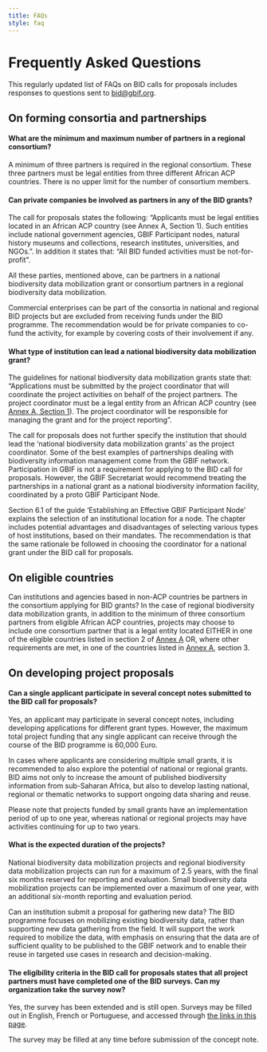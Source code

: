 ```yaml
---
title: FAQs
style: faq
---
```



# Frequently Asked Questions

This regularly updated list of FAQs on BID calls for proposals includes responses to questions sent to [bid@gbif.org](mailto:bid@gbif.org).

## On forming consortia and partnerships

#### What are the minimum and maximum number of partners in a regional consortium?

A minimum of three partners is required in the regional consortium. These three partners must be legal entities from three different African ACP countries. There is no upper limit for the number of consortium members.

#### Can private companies be involved as partners in any of the BID grants?

The call for proposals states the following: “Applicants must be legal entities located in an African ACP country (see Annex A, Section 1). Such entities include national government agencies, GBIF Participant nodes, natural history museums and collections, research institutes, universities, and NGOs.”. In addition it states that: “All BID funded activities must be not-for-profit”.
 
All these parties, mentioned above, can be partners in a national biodiversity data mobilization grant or consortium partners in a regional biodiversity data mobilization.

Commercial enterprises can be part of the consortia in national and regional BID projects but are excluded from receiving funds under the BID programme. The recommendation would be for private companies to co-fund the activity, for example by covering costs of their involvement if any.

#### What type of institution can lead a national biodiversity data mobilization grant?

The guidelines for national biodiversity data mobilization grants state that: “Applications must be submitted by the project coordinator that will coordinate the project activities on behalf of the project partners. The project coordinator must be a legal entity from an African ACP country (see [Annex A, Section 1](http://www.gbif.org/sites/default/files/gbif_project/files/BID-call-for-proposals-Annex-A.pdf)). The project coordinator will be responsible for managing the grant and for the project reporting”.

The call for proposals does not further specify the institution that should lead the ‘national biodiversity data mobilization grants’ as the project coordinator. Some of the best examples of partnerships dealing with biodiversity information management come from the GBIF network. Participation in GBIF is not a requirement for applying to the BID call for proposals. However, the GBIF Secretariat would  recommend treating the partnerships in a national grant as a national biodiversity information facility, coordinated by a  proto GBIF Participant Node.

Section 6.1 of the guide ‘Establishing an Effective GBIF Participant Node’ explains the selection of an institutional location for a node. The chapter includes potential advantages and disadvantages of selecting various types of host institutions, based on their mandates. The recommendation is that the same rationale be followed in choosing the coordinator for  a national grant under the BID call for proposals.

## On eligible countries

Can institutions and agencies based in non-ACP countries be partners in the consortium applying for BID grants?
In the case of regional biodiversity data mobilization grants, in addition to the minimum of three consortium partners from eligible African ACP countries, projects may choose to include one consortium partner that is a legal entity located EITHER in one of the eligible countries listed in section 2 of [Annex A](http://www.gbif.org/sites/default/files/gbif_project/files/BID-call-for-proposals-Annex-A.pdf) OR, where other requirements are met, in one of the countries listed in [Annex A](http://www.gbif.org/sites/default/files/gbif_project/files/BID-call-for-proposals-Annex-A.pdf), section 3.

## On developing project proposals

#### Can a single applicant participate in several concept notes submitted to the BID call for proposals?

Yes, an applicant may participate in several concept notes, including developing applications for different grant types. However, the maximum total project funding that any single applicant can receive through the course of the BID programme is 60,000 Euro.  

In cases where applicants are considering multiple small grants, it is recommended to also explore the potential of national or regional grants. BID aims not only to increase the amount of published biodiversity information from sub-Saharan Africa, but also to develop lasting national, regional or thematic networks to support ongoing data sharing and reuse.

Please note that projects funded by small grants have an implementation period of up to one year, whereas national or regional projects may have activities continuing for up to two years.

#### What is the expected duration of the projects?

National biodiversity data mobilization projects and regional biodiversity data mobilization projects can run for a maximum of 2.5 years, with the final six months reserved for reporting and evaluation. Small biodiversity data mobilization projects can be implemented over a maximum of one year, with an additional six-month reporting and evaluation period.

Can an institution submit a proposal for gathering new data?
The BID programme focuses on mobilizing existing biodiversity data, rather than supporting new data gathering from the field. It will support the work required to mobilize the data, with emphasis on ensuring that the data are of sufficient quality to be published to the GBIF network and to enable their reuse in targeted use cases in research and decision-making.

#### The eligibility criteria in the BID call for proposals states that all project partners must have completed one of the BID surveys. Can my organization take the survey now?

Yes, the survey has been extended and is still open.  Surveys may be filled out in English, French or Portuguese, and accessed through [the links in this page](http://www.gbif.org/news/surveys-for-data-holders-decision-makers).

The survey may be filled at any time before submission of the concept note.